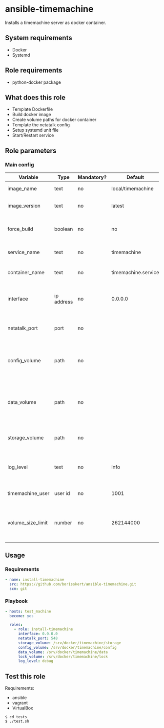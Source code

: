 # ansible-timemachine

Installs a timemachine server as docker container.

## System requirements

* Docker
* Systemd

## Role requirements

* python-docker package

## What does this role

* Template Dockerfile
* Build docker image
* Create volume paths for docker container
* Template the netatalk config
* Setup systemd unit file
* Start/Restart service

## Role parameters

### Main config

| Variable      | Type | Mandatory? | Default | Description           |
|---------------|------|------------|---------|-----------------------|
| image_name            | text | no | local/timemachine | Docker image name                                  |
| image_version         | text | no | latest            | Docker image version                               |
| force_build           | boolean | no | no             | Forces to rebuild docker image                     |
| service_name          | text | no | timemachine       | The name of the systemd service                    |
| container_name        | text | no | timemachine.service | The name of the docker container                 |
| interface             | ip address | no | 0.0.0.0                 | Mapped network for web-interface ports |
| netatalk_port         | port       | no | <empty>                 | THe default port (TCP) for netatalk is: 548 |
| config_volume         | path       | no | <empty>                 | Path to config volume (which lays at /etc by default) |
| data_volume           | path       | no | <empty>                 | Path to data and cache volume (which lays at /var/netatalk by default) |
| storage_volume        | path       | no | <empty>                 | Path to where your backups will be stored |
| log_level             | text       | no | info                    | Netatalk's configured log level (debug, info, ...) |
| timemachine_user      | user id    | no | 1001                    | Default timemachine user id |
| volume_size_limit     | number     | no | 262144000               | The maximum size of your backups folder (in Kb) |

## Usage

### Requirements

```yaml
- name: install-timemachine
  src: https://github.com/borisskert/ansible-timemachine.git
  scm: git
```

### Playbook

```yaml
- hosts: test_machine
  become: yes

  roles:
    - role: install-timemachine
      interface: 0.0.0.0
      netatalk_port: 548
      storage_volume: /srv/docker/timemachine/storage
      config_volume: /srv/docker/timemachine/config
      data_volume: /srv/docker/timemachine/data
      lock_volume: /srv/docker/timemachine/lock
      log_level: debug
```

## Test this role

Requirements:

* ansible
* vagrant
* VirtualBox

```shell script
$ cd tests
$ ./test.sh
```
